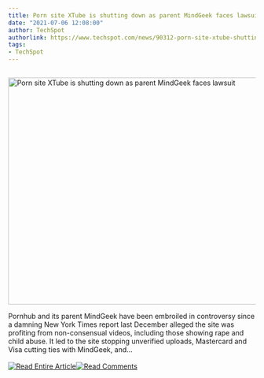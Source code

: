 ```yaml
---
title: Porn site XTube is shutting down as parent MindGeek faces lawsuit
date: "2021-07-06 12:08:00"
author: TechSpot
authorlink: https://www.techspot.com/news/90312-porn-site-xtube-shutting-down-wake-lawsuit-against.html
tags:
- TechSpot
---
```

<a href="https://www.techspot.com/news/90312-porn-site-xtube-shutting-down-wake-lawsuit-against.html" target="_blank"><img src="https://static.techspot.com/images2/news/ts3_thumbs/2021/07/2021-07-06-ts3_thumbs-1a8.jpg" width="659" height="461" style="padding: 15px 0" title="Porn site XTube is shutting down as parent MindGeek faces lawsuit" /></a><br />Pornhub and its parent MindGeek have been embroiled in controversy since a damning New York Times report last December alleged the site was profiting from non-consensual videos, including those showing rape and child abuse. It led to the site stopping unverified uploads, Mastercard and Visa cutting ties with MindGeek, and...<br /><br /><a href="https://www.techspot.com/news/90312-porn-site-xtube-shutting-down-wake-lawsuit-against.html"><img src="https://static.techspot.com/images/rss/rss_buttons_01.png" border="0" alt="Read Entire Article" /></a><a href="https://www.techspot.com/news/90312-porn-site-xtube-shutting-down-wake-lawsuit-against.html#comments"><img src="https://static.techspot.com/images/rss/rss_buttons_02.png" border="0" alt="Read Comments" /></a><br /><br />